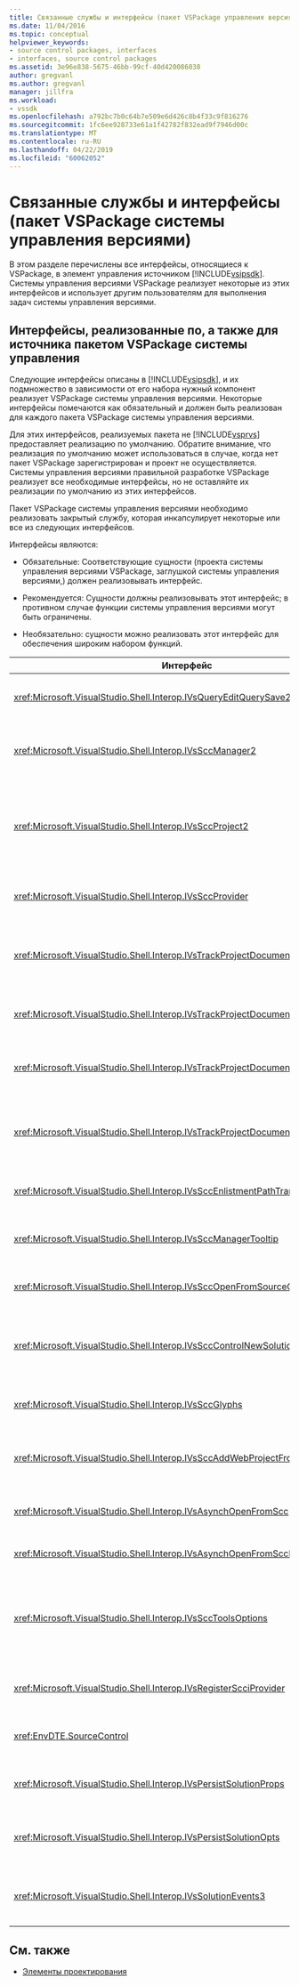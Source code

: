 ```yaml
---
title: Связанные службы и интерфейсы (пакет VSPackage управления версиями) | Документация Майкрософт
ms.date: 11/04/2016
ms.topic: conceptual
helpviewer_keywords:
- source control packages, interfaces
- interfaces, source control packages
ms.assetid: 3e96e838-5675-46bb-99cf-40d420086038
author: gregvanl
ms.author: gregvanl
manager: jillfra
ms.workload:
- vssdk
ms.openlocfilehash: a792bc7b0c64b7e509e6d426c8b4f33c9f816276
ms.sourcegitcommit: 1fc6ee928733e61a1f42782f832ead9f7946d00c
ms.translationtype: MT
ms.contentlocale: ru-RU
ms.lasthandoff: 04/22/2019
ms.locfileid: "60062052"
---
```

# <a name="related-services-and-interfaces-source-control-vspackage"></a>Связанные службы и интерфейсы (пакет VSPackage системы управления версиями)
В этом разделе перечислены все интерфейсы, относящиеся к VSPackage, в элемент управления источником [!INCLUDE[vsipsdk](../../extensibility/includes/vsipsdk_md.md)]. Системы управления версиями VSPackage реализует некоторые из этих интерфейсов и использует другим пользователям для выполнения задач системы управления версиями.

## <a name="interfaces-implemented-by-and-for-source-control-vspackages"></a>Интерфейсы, реализованные по, а также для источника пакетом VSPackage системы управления
 Следующие интерфейсы описаны в [!INCLUDE[vsipsdk](../../extensibility/includes/vsipsdk_md.md)], и их подмножество в зависимости от его набора нужный компонент реализует VSPackage системы управления версиями. Некоторые интерфейсы помечаются как обязательный и должен быть реализован для каждого пакета VSPackage системы управления версиями.

 Для этих интерфейсов, реализуемых пакета не [!INCLUDE[vsprvs](../../code-quality/includes/vsprvs_md.md)] предоставляет реализацию по умолчанию. Обратите внимание, что реализация по умолчанию может использоваться в случае, когда нет пакет VSPackage зарегистрирован и проект не осуществляется. Системы управления версиями правильной разработке VSPackage реализует все необходимые интерфейсы, но не оставляйте их реализации по умолчанию из этих интерфейсов.

 Пакет VSPackage системы управления версиями необходимо реализовать закрытый службу, которая инкапсулирует некоторые или все из следующих интерфейсов.

 Интерфейсы являются:

- Обязательные: Соответствующие сущности (проекта системы управления версиями VSPackage, заглушкой системы управления версиями,) должен реализовывать интерфейс.

- Рекомендуется: Сущности должны реализовывать этот интерфейс; в противном случае функции системы управления версиями могут быть ограничены.

- Необязательно: сущности можно реализовать этот интерфейс для обеспечения широким набором функций.

| Интерфейс | Цель | Реализуется | Реализовать? |
| - | - |--------------------------|-------------|
| <xref:Microsoft.VisualStudio.Shell.Interop.IVsQueryEditQuerySave2> | Редакторы вызывает этот интерфейс, перед изменением или сохранение файла. Системы управления версиями VSPackage может извлечь этот файл или запрета этой операции, если извлечение завершается ошибкой. | Система управления версиями VSPackage | Рекомендованное |
| <xref:Microsoft.VisualStudio.Shell.Interop.IVsSccManager2> | Этот интерфейс обеспечивает основных функциях управления версиями для проектов, например регистрации и отмены регистрации проекты с системой управления версиями и поддержку для глифов системы управления версиями основные. | Система управления версиями VSPackage | Обязательно |
| <xref:Microsoft.VisualStudio.Shell.Interop.IVsSccProject2> | Этот интерфейс получается из <xref:Microsoft.VisualStudio.Shell.Interop.IVsHierarchy> с помощью <xref:System.Runtime.InteropServices.Marshal.QueryInterface%2A> функция, или просто приведение объекта, реализующего `IVsHierarchy` для `IVsSccProject2`. Он используется для получения файлов в системе управления версиями в проекте или о том, текущее состояние системы управления версиями или расположение проекта. | Проект | Обязательно |
| <xref:Microsoft.VisualStudio.Shell.Interop.IVsSccProvider> | Модуль интеграции использует этот интерфейс для задания текущего активного VSPackage. | Система управления версиями VSPackage | Обязательно |
| <xref:Microsoft.VisualStudio.Shell.Interop.IVsTrackProjectDocuments2> | Этот интерфейс основан на модели подписки. Любой пакет VSPackage может подать сигнал, что ему нужно получать события документа и отменяют оболочкой событий, которые будут происходить. Он реализуется и обрабатываются [!INCLUDE[vsprvs](../../code-quality/includes/vsprvs_md.md)], который в свою очередь передает события реализация `IVsTrackProjectDocumentsEvents2` для VSPackage. | Заглушкой системы управления версиями | Обязательно |
| <xref:Microsoft.VisualStudio.Shell.Interop.IVsTrackProjectDocuments3> | Этот интерфейс обеспечивает пакетной обработки операций синхронизированных чтения и записи и расширенной `OnQueryAddFiles` метод. | Заглушкой системы управления версиями | Обязательно |
| <xref:Microsoft.VisualStudio.Shell.Interop.IVsTrackProjectDocumentsEvents2> | **Обозреватель решений** и проекты, как вызывать этот интерфейс при добавлении новых файлов в проекты или когда файлы и папки, переименованы или удалены из проектов. Пакет VSPackage системы управления версиями можно извлечь файл проекта или отменить операцию. | Система управления версиями VSPackage | Рекомендованное |
| <xref:Microsoft.VisualStudio.Shell.Interop.IVsTrackProjectDocumentsEvents3> | **Обозреватель решений** и проекты вызывает этот интерфейс в ответ на вызовы методов интерфейса IVstrackProjectDocuments3. Операции чтения и записи системы управления версиями, VSPackage может отслеживать пакетные операции, синхронизации и работать с более сложных `OnQueryAddFiles` метод. | Система управления версиями VSPackage | Рекомендованное |
| <xref:Microsoft.VisualStudio.Shell.Interop.IVsSccEnlistmentPathTranslation> | Этот интерфейс обеспечивает зачисления управления поддерживает для веб-проектов. | Система управления версиями VSPackage | Рекомендованное |
| <xref:Microsoft.VisualStudio.Shell.Interop.IVsSccManagerTooltip> | Этот интерфейс используется для получения всплывающих подсказок для файлов, контролируемых системой управления версиями, в проектах. | Система управления версиями VSPackage | Optional |
| <xref:Microsoft.VisualStudio.Shell.Interop.IVsSccOpenFromSourceControl> | Этот интерфейс поддерживает пространство имен расширения. | Система управления версиями VSPackage | Optional |
| <xref:Microsoft.VisualStudio.Shell.Interop.IVsSccControlNewSolution> | VSPackage использует этот интерфейс для интеграции расширение пространства имен в **New**, **откройте**, или **Сохранить** диалоговым окнам. Следовательно, проекты можно автоматически добавлены в систему управления версиями при создании или добавить в систему управления версиями, во время сохранения операции. | Система управления версиями VSPackage | Optional |
| <xref:Microsoft.VisualStudio.Shell.Interop.IVsSccGlyphs> | VSPackage использует этот интерфейс, чтобы определить дополнительные глифы как глифы системы управления версиями для узлов в **обозревателе решений**. | Система управления версиями VSPackage | Optional |
| <xref:Microsoft.VisualStudio.Shell.Interop.IVsSccAddWebProjectFromSourceControl> | **Добавить** диалоговое окно для веб-проектов использует этот интерфейс. Он предоставляет методы для просмотра расположение системы управления версиями, а также для открытия веб-проекта, ранее добавленные в репозитории системы управления версиями в этом расположении. | Система управления версиями VSPackage | Рекомендованное |
| <xref:Microsoft.VisualStudio.Shell.Interop.IVsAsynchOpenFromScc> | Этот интерфейс обеспечивает поддержку для асинхронного (фонового) загрузку проектов из системы управления версиями. | Система управления версиями VSPackage | Optional |
| <xref:Microsoft.VisualStudio.Shell.Interop.IVsAsynchOpenFromSccProjectEvents> | Этот интерфейс позволяет проектов просмотреть ход выполнения асинхронной загрузки, инициированные <xref:Microsoft.VisualStudio.Shell.Interop.IVsAsynchOpenFromScc>. | Проект | Optional |
| <xref:Microsoft.VisualStudio.Shell.Interop.IVsSccToolsOptions> | Этот интерфейс позволяет запрашивать active систему управления версиями VSPackage интегрированной среды разработки. Интегрированная среда разработки запрашивает значения параметров системы управления версиями, которые имеют значение, даже в том случае, если элемент управления отсутствует активный источник зарегистрирован в VSPackage. Этот интерфейс реализуется и обрабатываются [!INCLUDE[vsprvs](../../code-quality/includes/vsprvs_md.md)]. | Заглушкой системы управления версиями | Обязательно |
| <xref:Microsoft.VisualStudio.Shell.Interop.IVsRegisterScciProvider> | Этот интерфейс используется при регистрации пакета VSPackage системы управления версиями. | Заглушкой системы управления версиями | Обязательно |
| <xref:EnvDTE.SourceControl> | Этот интерфейс используется в службе автоматизации. Таким образом он предоставляет только те функции, которые могут быть выполнены без отображения пользовательского интерфейса. | Система управления версиями VSPackage | Optional |
| <xref:Microsoft.VisualStudio.Shell.Interop.IVsPersistSolutionProps> | Этот интерфейс используется, чтобы сохранить источник параметров управления в файле решения (SLN). Параметры включают расположение системы управления версиями и флаги состояния элемента управления источника. | Система управления версиями VSPackage | Рекомендованное |
| <xref:Microsoft.VisualStudio.Shell.Interop.IVsPersistSolutionOpts> | Этот интерфейс используется для сохранения параметров системы управления версиями в файл параметров (.suo) решения. Сюда могут входить параметры системы управления версиями конкретного пользователя, таких как местоположение прикрепление текущего пользователя. | Система управления версиями VSPackage | Рекомендованное |
| <xref:Microsoft.VisualStudio.Shell.Interop.IVsSolutionEvents3> | Этот интерфейс используется для наблюдения за событиями для выполнения операций, таких как проверка в файлах проекта перед закрытием решения, или получение новых файлов из системы управления версиями, при открытии проекта. | Система управления версиями VSPackage | Рекомендованное |

## <a name="see-also"></a>См. также
- [Элементы проектирования](../../extensibility/internals/source-control-vspackage-design-elements.md)